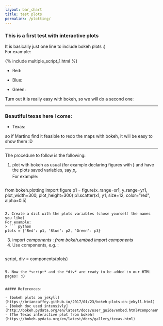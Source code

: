 ```yaml
---
layout: bar_chart
title: test plots
permalink: /plotting/
---
```


### This is a first test with interactive plots

It is basically just one line to include bokeh plots :)  
For example:

{% include multiple_script_1.html %}

* Red:  

<div class="bk-root">
  <div class="bk-plotdiv" id="3b11fd2c-5135-4b3f-b61f-b277a8176c23"></div>
</div>

* Blue:  
<div class="bk-root">
  <div class="bk-plotdiv" id="d226e774-d805-4ffb-8dcf-6c2e209273d2"></div>
</div>

* Green:  
<div class="bk-root">    
  <div class="bk-plotdiv" id="484cf474-dc5c-47ed-8d67-436856551d94"></div>
</div>

Turn out it is really easy with bokeh, so we will do a second one:

---

### Beautiful texas here I come:
* Texas:  
<div class="bk-root">
  <div class="bk-plotdiv" id="ae0b6e6c-a3fd-4d0c-b9e2-030dd7e7db7f"></div>
</div>



so if Martino find it feasible to redo the maps with bokeh, it will be easy to show them :D

---
The procedure to follow is the following:

1. plot with bokeh as usual (for example declaring figures with ) and have the plots saved variables, say $p_i$.  
For example:
> ``` python
  from bokeh.plotting import figure
  p1 = figure(x_range=xr1, y_range=yr1, plot_width=300, plot_height=300)
  p1.scatter(x1, y1, size=12, color="red", alpha=0.5)
  ```

2. Create a dict with the plots variables (chose yourself the names you like)
For example:
> ``` python
  plots = {'Red': p1, 'Blue': p2, 'Green': p3}
  ```

3. import _components_ : *from bokeh.embed import components*
4. Use components, e.g. :
> ``` python
  script, div = components(plots)
  ```

5. Now the *script* and the *div* are ready to be added in our HTML pages! :D


##### References:

- [bokeh plots on jekyll](https://briancaffey.github.io/2017/01/23/bokeh-plots-on-jekyll.html)  
- [bokeh doc used intensivly](http://bokeh.pydata.org/en/latest/docs/user_guide/embed.html#components)  
- [The Texas interactive plot from bokeh](https://bokeh.pydata.org/en/latest/docs/gallery/texas.html)  
